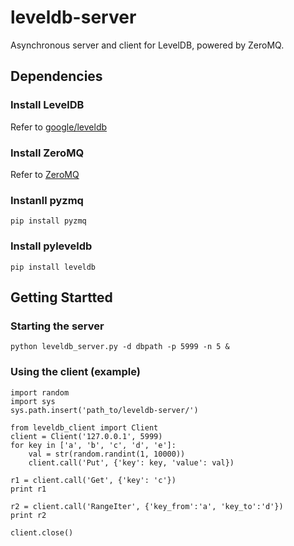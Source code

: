 # leveldb-server
Asynchronous server and client for LevelDB, powered by ZeroMQ.

## Dependencies


### Install LevelDB


Refer to [google/leveldb](https://github.com/google/leveldb)


### Install ZeroMQ

Refer to [ZeroMQ](http://zeromq.org/intro:get-the-software)

### Instanll pyzmq

    pip install pyzmq
    
### Install pyleveldb

    pip install leveldb
    

## Getting Startted

### Starting the server

    python leveldb_server.py -d dbpath -p 5999 -n 5 &
    
### Using the client (example)

	import random
    import sys
    sys.path.insert('path_to/leveldb-server/')
    
    from leveldb_client import Client
    client = Client('127.0.0.1', 5999)
    for key in ['a', 'b', 'c', 'd', 'e']:
        val = str(random.randint(1, 10000))
        client.call('Put', {'key': key, 'value': val})
        
    r1 = client.call('Get', {'key': 'c'})
    print r1 
    
    r2 = client.call('RangeIter', {'key_from':'a', 'key_to':'d'})
    print r2
    
    client.close()
